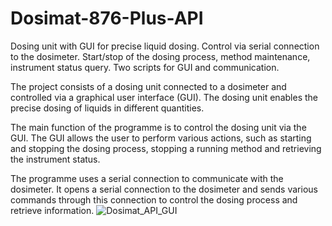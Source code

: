 # Dosimat-876-Plus-API
Dosing unit with GUI for precise liquid dosing. Control via serial connection to the dosimeter. Start/stop of the dosing process, method maintenance, instrument status query. Two scripts for GUI and communication.


The project consists of a dosing unit connected to a dosimeter and controlled via a graphical user interface (GUI). The dosing unit enables the precise dosing of liquids in different quantities.

The main function of the programme is to control the dosing unit via the GUI. The GUI allows the user to perform various actions, such as starting and stopping the dosing process, stopping a running method and retrieving the instrument status.

The programme uses a serial connection to communicate with the dosimeter. It opens a serial connection to the dosimeter and sends various commands through this connection to control the dosing process and retrieve information.
![Dosimat_API_GUI](https://github.com/BIG-MAP/Dosimat-876-Plus-API/assets/77623026/a913ade9-47fd-4353-a5a7-8a41e1f3ef32)
